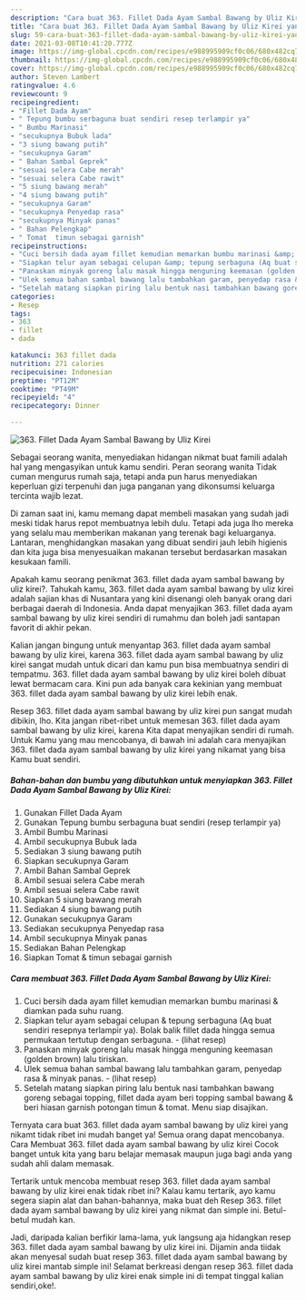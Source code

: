 ```yaml
---
description: "Cara buat 363. Fillet Dada Ayam Sambal Bawang by Uliz Kirei yang enak Untuk Jualan"
title: "Cara buat 363. Fillet Dada Ayam Sambal Bawang by Uliz Kirei yang enak Untuk Jualan"
slug: 59-cara-buat-363-fillet-dada-ayam-sambal-bawang-by-uliz-kirei-yang-enak-untuk-jualan
date: 2021-03-08T10:41:20.777Z
image: https://img-global.cpcdn.com/recipes/e988995909cf0c06/680x482cq70/363-fillet-dada-ayam-sambal-bawang-by-uliz-kirei-foto-resep-utama.jpg
thumbnail: https://img-global.cpcdn.com/recipes/e988995909cf0c06/680x482cq70/363-fillet-dada-ayam-sambal-bawang-by-uliz-kirei-foto-resep-utama.jpg
cover: https://img-global.cpcdn.com/recipes/e988995909cf0c06/680x482cq70/363-fillet-dada-ayam-sambal-bawang-by-uliz-kirei-foto-resep-utama.jpg
author: Steven Lambert
ratingvalue: 4.6
reviewcount: 9
recipeingredient:
- "Fillet Dada Ayam"
- " Tepung bumbu serbaguna buat sendiri resep terlampir ya"
- " Bumbu Marinasi"
- "secukupnya Bubuk lada"
- "3 siung bawang putih"
- "secukupnya Garam"
- " Bahan Sambal Geprek"
- "sesuai selera Cabe merah"
- "sesuai selera Cabe rawit"
- "5 siung bawang merah"
- "4 siung bawang putih"
- "secukupnya Garam"
- "secukupnya Penyedap rasa"
- "secukupnya Minyak panas"
- " Bahan Pelengkap"
- " Tomat  timun sebagai garnish"
recipeinstructions:
- "Cuci bersih dada ayam fillet kemudian memarkan bumbu marinasi &amp; diamkan pada suhu ruang."
- "Siapkan telur ayam sebagai celupan &amp; tepung serbaguna (Aq buat sendiri resepnya terlampir ya). Bolak balik fillet dada hingga semua permukaan tertutup dengan serbaguna.           (lihat resep)"
- "Panaskan minyak goreng lalu masak hingga menguning keemasan (golden brown) lalu tiriskan."
- "Ulek semua bahan sambal bawang lalu tambahkan garam, penyedap rasa &amp; minyak panas.           (lihat resep)"
- "Setelah matang siapkan piring lalu bentuk nasi tambahkan bawang goreng sebagai topping, fillet dada ayam beri topping sambal bawang &amp; beri hiasan garnish potongan timun &amp; tomat. Menu siap disajikan."
categories:
- Resep
tags:
- 363
- fillet
- dada

katakunci: 363 fillet dada 
nutrition: 271 calories
recipecuisine: Indonesian
preptime: "PT12M"
cooktime: "PT49M"
recipeyield: "4"
recipecategory: Dinner

---
```



![363. Fillet Dada Ayam Sambal Bawang by Uliz Kirei](https://img-global.cpcdn.com/recipes/e988995909cf0c06/680x482cq70/363-fillet-dada-ayam-sambal-bawang-by-uliz-kirei-foto-resep-utama.jpg)

Sebagai seorang wanita, menyediakan hidangan nikmat buat famili adalah hal yang mengasyikan untuk kamu sendiri. Peran seorang  wanita Tidak cuman mengurus rumah saja, tetapi anda pun harus menyediakan keperluan gizi terpenuhi dan juga panganan yang dikonsumsi keluarga tercinta wajib lezat.

Di zaman  saat ini, kamu memang dapat membeli masakan yang sudah jadi meski tidak harus repot membuatnya lebih dulu. Tetapi ada juga lho mereka yang selalu mau memberikan makanan yang terenak bagi keluarganya. Lantaran, menghidangkan masakan yang dibuat sendiri jauh lebih higienis dan kita juga bisa menyesuaikan makanan tersebut berdasarkan masakan kesukaan famili. 



Apakah kamu seorang penikmat 363. fillet dada ayam sambal bawang by uliz kirei?. Tahukah kamu, 363. fillet dada ayam sambal bawang by uliz kirei adalah sajian khas di Nusantara yang kini disenangi oleh banyak orang dari berbagai daerah di Indonesia. Anda dapat menyajikan 363. fillet dada ayam sambal bawang by uliz kirei sendiri di rumahmu dan boleh jadi santapan favorit di akhir pekan.

Kalian jangan bingung untuk menyantap 363. fillet dada ayam sambal bawang by uliz kirei, karena 363. fillet dada ayam sambal bawang by uliz kirei sangat mudah untuk dicari dan kamu pun bisa membuatnya sendiri di tempatmu. 363. fillet dada ayam sambal bawang by uliz kirei boleh dibuat lewat bermacam cara. Kini pun ada banyak cara kekinian yang membuat 363. fillet dada ayam sambal bawang by uliz kirei lebih enak.

Resep 363. fillet dada ayam sambal bawang by uliz kirei pun sangat mudah dibikin, lho. Kita jangan ribet-ribet untuk memesan 363. fillet dada ayam sambal bawang by uliz kirei, karena Kita dapat menyajikan sendiri di rumah. Untuk Kamu yang mau mencobanya, di bawah ini adalah cara menyajikan 363. fillet dada ayam sambal bawang by uliz kirei yang nikamat yang bisa Kamu buat sendiri.

<!--inarticleads1-->

##### Bahan-bahan dan bumbu yang dibutuhkan untuk menyiapkan 363. Fillet Dada Ayam Sambal Bawang by Uliz Kirei:

1. Gunakan Fillet Dada Ayam
1. Gunakan  Tepung bumbu serbaguna buat sendiri (resep terlampir ya)
1. Ambil  Bumbu Marinasi
1. Ambil secukupnya Bubuk lada
1. Sediakan 3 siung bawang putih
1. Siapkan secukupnya Garam
1. Ambil  Bahan Sambal Geprek
1. Ambil sesuai selera Cabe merah
1. Ambil sesuai selera Cabe rawit
1. Siapkan 5 siung bawang merah
1. Sediakan 4 siung bawang putih
1. Gunakan secukupnya Garam
1. Sediakan secukupnya Penyedap rasa
1. Ambil secukupnya Minyak panas
1. Sediakan  Bahan Pelengkap
1. Siapkan  Tomat &amp; timun sebagai garnish




<!--inarticleads2-->

##### Cara membuat 363. Fillet Dada Ayam Sambal Bawang by Uliz Kirei:

1. Cuci bersih dada ayam fillet kemudian memarkan bumbu marinasi &amp; diamkan pada suhu ruang.
1. Siapkan telur ayam sebagai celupan &amp; tepung serbaguna (Aq buat sendiri resepnya terlampir ya). Bolak balik fillet dada hingga semua permukaan tertutup dengan serbaguna. -           (lihat resep)
1. Panaskan minyak goreng lalu masak hingga menguning keemasan (golden brown) lalu tiriskan.
1. Ulek semua bahan sambal bawang lalu tambahkan garam, penyedap rasa &amp; minyak panas. -           (lihat resep)
1. Setelah matang siapkan piring lalu bentuk nasi tambahkan bawang goreng sebagai topping, fillet dada ayam beri topping sambal bawang &amp; beri hiasan garnish potongan timun &amp; tomat. Menu siap disajikan.




Ternyata cara buat 363. fillet dada ayam sambal bawang by uliz kirei yang nikamt tidak ribet ini mudah banget ya! Semua orang dapat mencobanya. Cara Membuat 363. fillet dada ayam sambal bawang by uliz kirei Cocok banget untuk kita yang baru belajar memasak maupun juga bagi anda yang sudah ahli dalam memasak.

Tertarik untuk mencoba membuat resep 363. fillet dada ayam sambal bawang by uliz kirei enak tidak ribet ini? Kalau kamu tertarik, ayo kamu segera siapin alat dan bahan-bahannya, maka buat deh Resep 363. fillet dada ayam sambal bawang by uliz kirei yang nikmat dan simple ini. Betul-betul mudah kan. 

Jadi, daripada kalian berfikir lama-lama, yuk langsung aja hidangkan resep 363. fillet dada ayam sambal bawang by uliz kirei ini. Dijamin anda tiidak akan menyesal sudah buat resep 363. fillet dada ayam sambal bawang by uliz kirei mantab simple ini! Selamat berkreasi dengan resep 363. fillet dada ayam sambal bawang by uliz kirei enak simple ini di tempat tinggal kalian sendiri,oke!.

